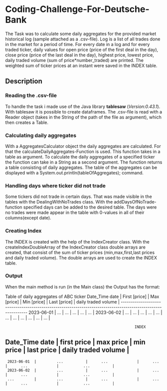 # Coding-Challenge-For-Deutsche-Bank
The Task was to calculate some daily aggregates for the provided market historical log (sample attached as a .csv-file). Log is a list of all trades done in the market for a period of time. For every date in a log and for every traded ticker, daily values for open price (price of the first deal in the day), close price (price of the last deal in the day), highest price, lowest price, daily traded volume (sum of price*number_traded) are printed. The weighted sum of ticker prices at an instant were saved in the INDEX table.

## Description
### Reading the .csv-file
To handle the task i made use of the Java library **tablesaw** (_Version:0.43.1_). With tablesaw it is possible to create dataframes. 
The .csv-file is read with a Reader object (takes in the String of the path of the file as argument), which then creates a Table. 

### Calculating daily aggregates
With a AggregatesCalculator object the daily aggregates are calculated. For that the calculateDailyAggregates-Function is used.
This function takes in a table as argument. To calculate the daily aggregates of a specified ticker the function can take in a String as a second argument.
The function returns a table consisting of daily aggregates. The table of the aggregates can be displayed with a System.out.println(tableOfAggregates); command.

### Handling days where ticker did not trade
Some tickers did not trade in certain days. That was made visible in the tables with the DealingWithNoTrades class. With the addDaysOfNoTrade-function specified days can be added to the desired table. The days were no trades were made appear in the table with 0-values in all of their columns(except date).

### Creating Index
The INDEX is created with the help of the IndexCreator class. With the createIndexDoubleArray of the IndexCreator class double arrays are created, that consist of the sum of ticker prices (min,max,first,last prices and daily traded volume). The double arrays are used to create the INDEX table.

### Output
When the main method is run (in the Main class) the Output has the format:

<div>
                                   Table of daily aggregates of ABC ticker                                   
 Date_Time date  |  First [price]  |  Max [price]  |  Min [price]  |  Last [price]  |  daily traded volume  |
-------------------------------------------------------------------------------------------------------------
     2023-06-01  |         ...     |      ...      |      ...      |      ...      |           ...          |
     2023-06-02  |         ...     |      ...      |      ...      |      ...      |           ...          |
     ...         |         ...     |      ...      |      ...      |      ...      |           ...          |

                                                              INDEX                                                                 
 Date_Time date  |     first price      |      max price       |      min price       |      last price      |  daily traded volume  |
--------------------------------------------------------------------------------------------------------------------------------------
     2023-06-01  |         ...          |      ...             |      ...             |      ...             |           ...          |
     2023-06-02  |         ...          |      ...             |      ...             |      ...             |           ...          |
     ...         |         ...          |      ...             |      ...             |      ...             |           ...          |
    
</div>
